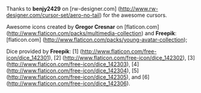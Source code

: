 Thanks to **benjy2429** on [rw-designer.com] (http://www.rw-designer.com/cursor-set/aero-no-tail) for the awesome cursors.

Awesome icons created by **Gregor Cresnar** on [flaticon.com] (http://www.flaticon.com/packs/multimedia-collection) and **Freepik**: [flaticon.com] (http://www.flaticon.com/packs/young-avatar-collection);

Dice provided by **Freepik**: [1] (http://www.flaticon.com/free-icon/dice_142301), [2] (http://www.flaticon.com/free-icon/dice_142302), [3] (http://www.flaticon.com/free-icon/dice_142303), [4] (http://www.flaticon.com/free-icon/dice_142304), [5] (http://www.flaticon.com/free-icon/dice_142305), and [6] (http://www.flaticon.com/free-icon/dice_142306).